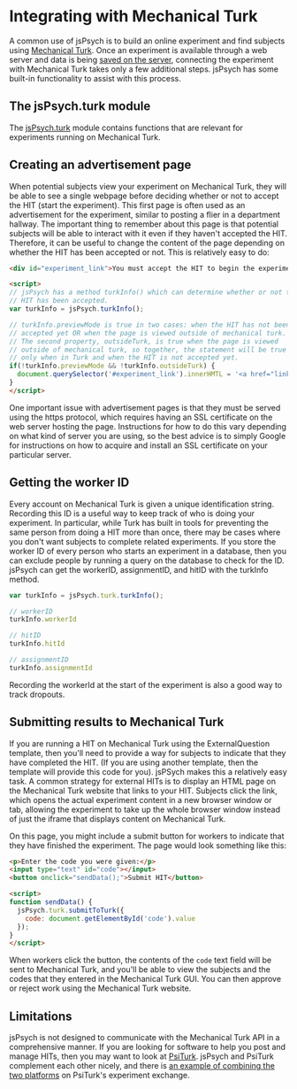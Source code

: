 # Integrating with Mechanical Turk

A common use of jsPsych is to build an online experiment and find subjects using [Mechanical Turk](http://www.mturk.com/). Once an experiment is available through a web server and data is being [saved on the server](data.md), connecting the experiment with Mechanical Turk takes only a few additional steps. jsPsych has some built-in functionality to assist with this process. 

## The jsPsych.turk module

The [jsPsych.turk](../core_library/jspsych-turk.md) module contains functions that are relevant for experiments running on Mechanical Turk.

## Creating an advertisement page

When potential subjects view your experiment on Mechanical Turk, they will be able to see a single webpage before deciding whether or not to accept the HIT (start the experiment). This first page is often used as an advertisement for the experiment, similar to posting a flier in a department hallway. The important thing to remember about this page is that potential subjects will be able to interact with it even if they haven't accepted the HIT. Therefore, it can be useful to change the content of the page depending on whether the HIT has been accepted or not. This is relatively easy to do:

```html
<div id="experiment_link">You must accept the HIT to begin the experiment</div>.

<script>
// jsPsych has a method turkInfo() which can determine whether or not the
// HIT has been accepted.
var turkInfo = jsPsych.turkInfo();

// turkInfo.previewMode is true in two cases: when the HIT has not been
// accepted yet OR when the page is viewed outside of mechanical turk.
// The second property, outsideTurk, is true when the page is viewed
// outside of mechanical turk, so together, the statement will be true
// only when in Turk and when the HIT is not accepted yet.
if(!turkInfo.previewMode && !turkInfo.outsideTurk) {
  document.querySelector('#experiment_link').innerHMTL = '<a href="link_to_experiment.html" target="_blank">Click Here to Start Experiment</a>';
}
</script>
```

One important issue with advertisement pages is that they must be served using the https protocol, which requires having an SSL certificate on the web server hosting the page. Instructions for how to do this vary depending on what kind of server you are using, so the best advice is to simply Google for instructions on how to acquire and install an SSL certificate on your particular server.

## Getting the worker ID

Every account on Mechanical Turk is given a unique identification string. Recording this ID is a useful way to keep track of who is doing your experiment. In particular, while Turk has built in tools for preventing the same person from doing a HIT more than once, there may be cases where you don't want subjects to complete related experiments. If you store the worker ID of every person who starts an experiment in a database, then you can exclude people by running a query on the database to check for the ID. jsPsych can get the workerID, assignmentID, and hitID with the turkInfo method.

```javascript
var turkInfo = jsPsych.turk.turkInfo();

// workerID
turkInfo.workerId

// hitID
turkInfo.hitId

// assignmentID
turkInfo.assignmentId
```

Recording the workerId at the start of the experiment is also a good way to track dropouts.

## Submitting results to Mechanical Turk

If you are running a HIT on Mechanical Turk using the ExternalQuestion template, then you'll need to provide a way for subjects to indicate that they have completed the HIT. (If you are using another template, then the template will provide this code for you). jsPSych makes this a relatively easy task. A common strategy for external HITs is to display an HTML page on the Mechanical Turk website that links to your HIT. Subjects click the link, which opens the actual experiment content in a new browser window or tab, allowing the experiment to take up the whole browser window instead of just the iframe that displays content on Mechanical Turk.

On this page, you might include a submit button for workers to indicate that they have finished the experiment. The page would look something like this:

```html
<p>Enter the code you were given:</p>
<input type="text" id="code"></input>
<button onclick="sendData();">Submit HIT</button>

<script>
function sendData() {
  jsPsych.turk.submitToTurk({
    code: document.getElementById('code').value
  });
}
</script>
```

When workers click the button, the contents of the `code` text field will be sent to Mechanical Turk, and you'll be able to view the subjects and the codes that they entered in the Mechanical Turk GUI. You can then approve or reject work using the Mechanical Turk website.

## Limitations

jsPsych is not designed to communicate with the Mechanical Turk API in a comprehensive manner. If you are looking for software to help you post and manage HITs, then you may want to look at [PsiTurk](http://www.psiturk.org). jsPsych and PsiTurk complement each other nicely, and there is [an example of combining the two platforms](https://psiturk.org/ee/W4v3TPAsiD6FUVY8PDyajH) on PsiTurk's experiment exchange.
